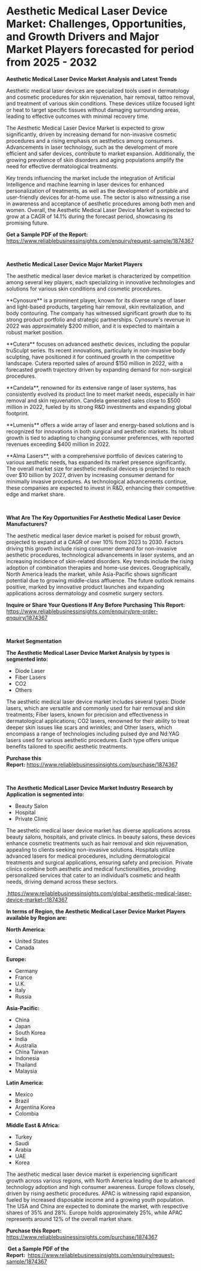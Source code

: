 <p><h1>Aesthetic Medical Laser Device Market: Challenges, Opportunities, and Growth Drivers and Major Market Players forecasted for period from 2025 - 2032</h1></p><p><strong>Aesthetic Medical Laser Device Market Analysis and Latest Trends</strong></p>
<p><p>Aesthetic medical laser devices are specialized tools used in dermatology and cosmetic procedures for skin rejuvenation, hair removal, tattoo removal, and treatment of various skin conditions. These devices utilize focused light or heat to target specific tissues without damaging surrounding areas, leading to effective outcomes with minimal recovery time.</p><p>The Aesthetic Medical Laser Device Market is expected to grow significantly, driven by increasing demand for non-invasive cosmetic procedures and a rising emphasis on aesthetics among consumers. Advancements in laser technology, such as the development of more efficient and safer devices, contribute to market expansion. Additionally, the growing prevalence of skin disorders and aging populations amplify the need for effective dermatological treatments.</p><p>Key trends influencing the market include the integration of Artificial Intelligence and machine learning in laser devices for enhanced personalization of treatments, as well as the development of portable and user-friendly devices for at-home use. The sector is also witnessing a rise in awareness and acceptance of aesthetic procedures among both men and women. Overall, the Aesthetic Medical Laser Device Market is expected to grow at a CAGR of 14.1% during the forecast period, showcasing its promising future.</p></p>
<p><strong>Get a Sample PDF of the Report:&nbsp;</strong> <a href="https://www.reliablebusinessinsights.com/enquiry/request-sample/1874367?utm_campaign=3091&utm_medium=2&utm_source=Github&utm_content=ia&utm_term=14042025&utm_id=aesthetic-medical-laser-device">https://www.reliablebusinessinsights.com/enquiry/request-sample/1874367</a></p>
<p>&nbsp;</p>
<p><strong>Aesthetic Medical Laser Device Major Market Players</strong></p>
<p><p>The aesthetic medical laser device market is characterized by competition among several key players, each specializing in innovative technologies and solutions for various skin conditions and cosmetic procedures.</p><p>**Cynosure** is a prominent player, known for its diverse range of laser and light-based products, targeting hair removal, skin revitalization, and body contouring. The company has witnessed significant growth due to its strong product portfolio and strategic partnerships. Cynosure's revenue in 2022 was approximately $200 million, and it is expected to maintain a robust market position.</p><p>**Cutera** focuses on advanced aesthetic devices, including the popular truSculpt series. Its recent innovations, particularly in non-invasive body sculpting, have positioned it for continued growth in the competitive landscape. Cutera reported sales of around $150 million in 2022, with a forecasted growth trajectory driven by expanding demand for non-surgical procedures.</p><p>**Candela**, renowned for its extensive range of laser systems, has consistently evolved its product line to meet market needs, especially in hair removal and skin rejuvenation. Candela generated sales close to $500 million in 2022, fueled by its strong R&D investments and expanding global footprint.</p><p>**Lumenis** offers a wide array of laser and energy-based solutions and is recognized for innovations in both surgical and aesthetic markets. Its robust growth is tied to adapting to changing consumer preferences, with reported revenues exceeding $400 million in 2022.</p><p>**Alma Lasers**, with a comprehensive portfolio of devices catering to various aesthetic needs, has expanded its market presence significantly. The overall market size for aesthetic medical devices is projected to reach over $10 billion by 2027, driven by increasing consumer demand for minimally invasive procedures. As technological advancements continue, these companies are expected to invest in R&D, enhancing their competitive edge and market share.</p></p>
<p>&nbsp;</p>
<p><strong>What Are The Key Opportunities For Aesthetic Medical Laser Device Manufacturers?</strong></p>
<p><p>The aesthetic medical laser device market is poised for robust growth, projected to expand at a CAGR of over 10% from 2023 to 2030. Factors driving this growth include rising consumer demand for non-invasive aesthetic procedures, technological advancements in laser systems, and an increasing incidence of skin-related disorders. Key trends include the rising adoption of combination therapies and home-use devices. Geographically, North America leads the market, while Asia-Pacific shows significant potential due to growing middle-class affluence. The future outlook remains positive, marked by innovative product launches and expanding applications across dermatology and cosmetic surgery sectors.</p></p>
<p><strong>Inquire or Share Your Questions If Any Before Purchasing This Report:</strong> <a href="https://www.reliablebusinessinsights.com/enquiry/pre-order-enquiry/1874367?utm_campaign=3091&utm_medium=2&utm_source=Github&utm_content=ia&utm_term=14042025&utm_id=aesthetic-medical-laser-device">https://www.reliablebusinessinsights.com/enquiry/pre-order-enquiry/1874367</a></p>
<p>&nbsp;</p>
<p><strong>Market Segmentation</strong></p>
<p><strong>The Aesthetic Medical Laser Device Market Analysis by types is segmented into:</strong></p>
<p><ul><li>Diode Laser</li><li>Fiber Lasers</li><li>CO2</li><li>Others</li></ul></p>
<p><p>The aesthetic medical laser device market includes several types: Diode lasers, which are versatile and commonly used for hair removal and skin treatments; Fiber lasers, known for precision and effectiveness in dermatological applications; CO2 lasers, renowned for their ability to treat deeper skin issues like scars and wrinkles; and Other lasers, which encompass a range of technologies including pulsed dye and Nd:YAG lasers used for various aesthetic procedures. Each type offers unique benefits tailored to specific aesthetic treatments.</p></p>
<p><strong>Purchase this Report:&nbsp;</strong><a href="https://www.reliablebusinessinsights.com/purchase/1874367?utm_campaign=3091&utm_medium=2&utm_source=Github&utm_content=ia&utm_term=14042025&utm_id=aesthetic-medical-laser-device">https://www.reliablebusinessinsights.com/purchase/1874367</a></p>
<p>&nbsp;</p>
<p><strong>The Aesthetic Medical Laser Device Market Industry Research by Application is segmented into:</strong></p>
<p><ul><li>Beauty Salon</li><li>Hospital</li><li>Private Clinic</li></ul></p>
<p><p>The aesthetic medical laser device market has diverse applications across beauty salons, hospitals, and private clinics. In beauty salons, these devices enhance cosmetic treatments such as hair removal and skin rejuvenation, appealing to clients seeking non-invasive solutions. Hospitals utilize advanced lasers for medical procedures, including dermatological treatments and surgical applications, ensuring safety and precision. Private clinics combine both aesthetic and medical functionalities, providing personalized services that cater to an individual’s cosmetic and health needs, driving demand across these sectors.</p></p>
<p><a href="https://www.reliablebusinessinsights.com/global-aesthetic-medical-laser-device-market-r1874367?utm_campaign=3091&utm_medium=2&utm_source=Github&utm_content=ia&utm_term=14042025&utm_id=aesthetic-medical-laser-device">&nbsp;https://www.reliablebusinessinsights.com/global-aesthetic-medical-laser-device-market-r1874367</a></p>
<p><strong>In terms of Region, the Aesthetic Medical Laser Device Market Players available by Region are:</strong></p>
<p>
    <p> <strong> North America: </strong>
        <ul>
            <li>United States</li>
            <li>Canada</li>
        </ul>
        </p> 
    <p> <strong> Europe: </strong>
        <ul>
            <li>Germany</li>
            <li>France</li>
            <li>U.K.</li>
            <li>Italy</li>
            <li>Russia</li>
        </ul>
        </p> 
    <p> <strong> Asia-Pacific: </strong>
        <ul>
            <li>China</li>
            <li>Japan</li>
            <li>South Korea</li>
            <li>India</li>
            <li>Australia</li>
            <li>China Taiwan</li>
            <li>Indonesia</li>
            <li>Thailand</li>
            <li>Malaysia</li>
        </ul>
        </p> 
    <p> <strong> Latin America: </strong>
        <ul>
            <li>Mexico</li>
            <li>Brazil</li>
            <li>Argentina Korea</li>
            <li>Colombia</li>
        </ul>
        </p> 
    <p> <strong> Middle East & Africa: </strong>
        <ul>
            <li>Turkey</li>
            <li>Saudi</li>
            <li>Arabia</li>
            <li>UAE</li>
            <li>Korea</li>
        </ul>
    </p>
    </p>
<p><p>The aesthetic medical laser device market is experiencing significant growth across various regions, with North America leading due to advanced technology adoption and high consumer awareness. Europe follows closely, driven by rising aesthetic procedures. APAC is witnessing rapid expansion, fueled by increased disposable income and a growing youth population. The USA and China are expected to dominate the market, with respective shares of 35% and 28%. Europe holds approximately 25%, while APAC represents around 12% of the overall market share.</p></p>
<p><strong>Purchase this Report: </strong><a href="https://www.reliablebusinessinsights.com/purchase/1874367?utm_campaign=3091&utm_medium=2&utm_source=Github&utm_content=ia&utm_term=14042025&utm_id=aesthetic-medical-laser-device">https://www.reliablebusinessinsights.com/purchase/1874367</a></p>
<p>&nbsp;<strong>Get a Sample PDF of the Report:&nbsp;&nbsp;</strong><a href="https://www.reliablebusinessinsights.com/enquiry/request-sample/1874367?utm_campaign=3091&utm_medium=2&utm_source=Github&utm_content=ia&utm_term=14042025&utm_id=aesthetic-medical-laser-device">https://www.reliablebusinessinsights.com/enquiry/request-sample/1874367</a></p>
<p><strong></strong></p>
<p><p></p><p></p><p></p></p>